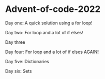 # Advent-of-code-2022

Day one: A quick solution using a for loop!

Day two: For loop and a lot of if elses!

Day three

Day four: For loop and a lot of if elses AGAIN!

Day five: Dictionaries

Day six: Sets

